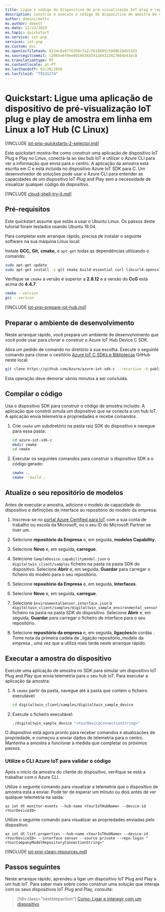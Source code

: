```yaml
---
title: Ligue o código do dispositivo de pré-visualização IoT plug e reprodução para ioT Hub (Linux) [ Microsoft Docs
description: Construa e execute o código do dispositivo de amostra De visualização IoT Plug e Play Preview no Linux que se conecta a um hub IoT. Utilize o Azure CLI para visualizar as informações enviadas pelo dispositivo para o centro.
author: dominicbetts
ms.author: dobett
ms.date: 12/23/2019
ms.topic: quickstart
ms.service: iot-pnp
services: iot-pnp
ms.custom: mvc
ms.openlocfilehash: 8134c0a97f6350cfa2cf616695c5990618455393
ms.sourcegitcommit: c2065e6f0ee0919d36554116432241760de43ec8
ms.translationtype: MT
ms.contentlocale: pt-PT
ms.lasthandoff: 03/26/2020
ms.locfileid: "75531274"
---
```

# <a name="quickstart-connect-a-sample-iot-plug-and-play-preview-device-application-running-on-linux-to-iot-hub-c-linux"></a>Quickstart: Ligue uma aplicação de dispositivo de pré-visualização IoT plug e play de amostra em linha em Linux a IoT Hub (C Linux)

[!INCLUDE [iot-pnp-quickstarts-2-selector.md](../../includes/iot-pnp-quickstarts-2-selector.md)]

Este quickstart mostra-lhe como construir uma aplicação de dispositivo IoT Plug e Play no Linux, conectá-la ao seu bub IoT e utilizar o Azure CLI para ver a informação que envia para o centro. A aplicação da amostra está escrita em C e está incluída no dispositivo Azure IoT SDK para C. Um desenvolvedor de soluções pode usar o Azure CLI para entender as capacidades de um dispositivo IoT Plug and Play sem a necessidade de visualizar qualquer código do dispositivo.

[!INCLUDE [cloud-shell-try-it.md](../../includes/cloud-shell-try-it.md)]

## <a name="prerequisites"></a>Pré-requisitos

Este quickstart assume que estás a usar o Ubuntu Linux. Os passos deste tutorial foram testados usando Ubuntu 18.04.

Para completar este arranque rápido, precisa de instalar o seguinte software na sua máquina Linux local:

Instale **GCC,** **Git,** **cmake,** e `apt-get` todas as dependências utilizando o comando:

```sh
sudo apt-get update
sudo apt-get install -y git cmake build-essential curl libcurl4-openssl-dev libssl-dev uuid-dev
```

Verifique se `cmake` a versão é superior a **2.8.12** e a versão do **CcG** está acima de **4.4.7**.

```sh
cmake --version
gcc --version
```

[!INCLUDE [iot-pnp-prepare-iot-hub.md](../../includes/iot-pnp-prepare-iot-hub.md)]

## <a name="prepare-the-development-environment"></a>Preparar o ambiente de desenvolvimento

Neste arranque rápido, você prepara um ambiente de desenvolvimento que você pode usar para clonar e construir o Azure IoT Hub Device C SDK.

Abra um pedido de comando no diretório à sua escolha. Execute o seguinte comando para clonar o cesitório [Azure IoT C SDKs e Bibliotecas](https://github.com/Azure/azure-iot-sdk-c) GitHub neste local:

```bash
git clone https://github.com/Azure/azure-iot-sdk-c --recursive -b public-preview
```

Esta operação deve demorar vários minutos a ser concluída.

## <a name="build-the-code"></a>Compilar o código

Usa o dispositivo SDK para construir o código de amostra incluído. A aplicação que constrói simula um dispositivo que se conecta a um hub IoT. A aplicação envia telemetria e propriedades e recebe comandos.

1. Crie `cmake` um subdiretório na pasta raiz SDK do dispositivo e navegue para essa pasta:

    ```bash
    cd azure-iot-sdk-c
    mkdir cmake
    cd cmake
    ```

1. Executar os seguintes comandos para construir o dispositivo SDK e o código gerado:

    ```bash
    cmake ..
    cmake --build .
    ```

## <a name="update-your-model-repository"></a>Atualize o seu repositório de modelos

Antes de executar a amostra, adicione o modelo de capacidade do dispositivo e definições de interface ao repositório do modelo da empresa:

1. Inscreva-se no [portal Azure Certified para IoT](https://preview.catalog.azureiotsolutions.com) com a sua conta de trabalho ou escola da Microsoft, ou o seu ID do Microsoft Partner se tiver um.

1. Selecione **repositório da Empresa** e, em seguida, **modelos Capability**.

1. Selecione **Novo** e, em seguida, **carregue**.

1. Selecione `SampleDevice.capabilitymodel.json` o `digitaltwin_client/samples` ficheiro na pasta na pasta SDK do dispositivo. Selecione **Abrir** e, em seguida, **Guardar** para carregar o ficheiro do modelo para o seu repositório.

1. Selecione **repositório da Empresa** e, em seguida, **Interfaces**.

1. Selecione **Novo** e, em seguida, **carregue**.

1. Selecione `EnvironmentalSensor.interface.json` o `digitaltwin_client/samples/digitaltwin_sample_environmental_sensor` ficheiro na pasta na pasta SDK do dispositivo. Selecione **Abrir** e, em seguida, **Guardar** para carregar o ficheiro de interface para o seu repositório.

1. Selecione **repositório da empresa** e, em seguida, **ligações**de cordas . Tome nota da primeira cadeia de _ligação repositório_modelo da empresa , uma vez que a utiliza mais tarde neste arranque rápido.

## <a name="run-the-device-sample"></a>Executar a amostra do dispositivo

Execute uma aplicação de amostra no SDK para simular um dispositivo IoT Plug and Play que envia telemetria para o seu hub IoT. Para executar a aplicação da amostra:

1. A `cmake` partir da pasta, navegue até à pasta que contém o ficheiro executável:

    ```bash
    cd digitaltwin_client/samples/digitaltwin_sample_device
    ```

1. Execute o ficheiro executável:

    ```bash
    ./digitaltwin_sample_device "<YourDeviceConnectionString>"
    ```

O dispositivo está agora pronto para receber comandos e atualizações de propriedade, e começou a enviar dados de telemetria para o centro. Mantenha a amostra a funcionar à medida que completar os próximos passos.

### <a name="use-the-azure-iot-cli-to-validate-the-code"></a>Utilize o CLI Azure IoT para validar o código

Após o início da amostra do cliente do dispositivo, verifique se está a trabalhar com o Azure CLI.

Utilize o seguinte comando para visualizar a telemetria que o dispositivo de amostra está a enviar. Pode ter de esperar um minuto ou dois antes de ver qualquer telemetria na saída:

```azurecli-interactive
az iot dt monitor-events --hub-name <YourIoTHubName> --device-id <YourDeviceID>
```

Utilize o seguinte comando para visualizar as propriedades enviadas pelo dispositivo:

```azurecli-interactive
az iot dt list-properties --hub-name <YourIoTHubName> --device-id <YourDeviceID> --interface sensor --source private --repo-login "<YourCompanyModelRepositoryConnectionString>"
```
[!INCLUDE [iot-pnp-clean-resources.md](../../includes/iot-pnp-clean-resources.md)]

## <a name="next-steps"></a>Passos seguintes

Neste arranque rápido, aprendeu a ligar um dispositivo IoT Plug and Play a um hub IoT. Para saber mais sobre como construir uma solução que interaja com os seus dispositivos IoT Plug and Play, consulte:

> [!div class="nextstepaction"]
> [Como: Ligar e interagir com um dispositivo](howto-develop-solution.md)
